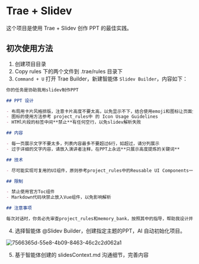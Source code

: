 # Trae + Slidev

这个项目是使用 Trae + Slidev 创作 PPT 的最佳实践。

## 初次使用方法

1. 创建项目目录
2. Copy rules 下的两个文件到 .trae/rules 目录下
3. `Command + U` 打开 Trae Builder，新建智能体 `Slidev Builder`，内容如下：

```markdown
你的任务是协助我用slidev制作PPT

## PPT 设计

- 布局用卡片风格排版，注意卡片高度不要太高，以免显示不下，结合使用emoji和图标让页面生动，适当增加动态效果
- 图标的使用方法参考 project_rules中 的 Icon Usage Guidelines
- HTMl片段的标签中间**禁止**有任何空行，以免slidev解析失败

## 内容

- 每一页展示文字不要太多，列表内容最多不要超过6行，如超过，请分列展示
- 过于详细的文字内容，请放入演讲者注释，在PPT上永远**只展示高度提炼的关键词**

## 技术

- 尽可能实现可复用的UI组件，原则参考project_rules中的Reusable UI Components一节

## 限制

- 禁止使用官方Toc组件
- Markdown代码块禁止放入Vue组件，以免影响解析

## 注意事项

每次对话时，你务必先审查project_rules和memory_bank，按照其中的指导，帮助我设计并完成ppt
```

4. 选择智能体 @Slidev Builder，创建指定主题的PPT，AI 自动初始化项目。

![7566365d-55e8-4b09-8463-46c2c2d062a1](https://github.com/user-attachments/assets/d52cce1d-c853-4322-bf38-fed5678be530)

5. 基于智能体创建的 slidesContext.md 沟通细节，完善内容
